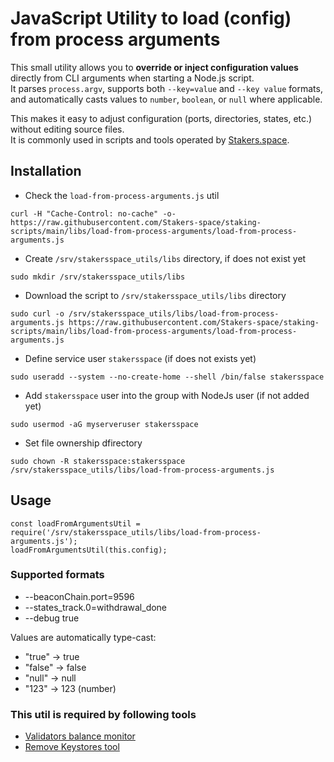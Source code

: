 # JavaScript Utility to load (config) from process arguments
This small utility allows you to **override or inject configuration values** directly from CLI arguments when starting a Node.js script.  
It parses `process.argv`, supports both `--key=value` and `--key value` formats, and automatically casts values to `number`, `boolean`, or `null` where applicable.

This makes it easy to adjust configuration (ports, directories, states, etc.) without editing source files.  
It is commonly used in scripts and tools operated by [Stakers.space](https://github.com/Stakers-space).

## Installation
- Check the `load-from-process-arguments.js` util
```
curl -H "Cache-Control: no-cache" -o- https://raw.githubusercontent.com/Stakers-space/staking-scripts/main/libs/load-from-process-arguments/load-from-process-arguments.js
```
- Create `/srv/stakersspace_utils/libs` directory, if does not exist yet
```
sudo mkdir /srv/stakersspace_utils/libs
```
- Download the script to `/srv/stakersspace_utils/libs` directory
```
sudo curl -o /srv/stakersspace_utils/libs/load-from-process-arguments.js https://raw.githubusercontent.com/Stakers-space/staking-scripts/main/libs/load-from-process-arguments/load-from-process-arguments.js
```
- Define service user `stakersspace` (if does not exists yet)
```
sudo useradd --system --no-create-home --shell /bin/false stakersspace
```
- Add `stakersspace` user into the group with NodeJs user (if not added yet)
```
sudo usermod -aG myserveruser stakersspace
```
- Set file ownership dfirectory
```
sudo chown -R stakersspace:stakersspace /srv/stakersspace_utils/libs/load-from-process-arguments.js
```

## Usage
```
const loadFromArgumentsUtil = require('/srv/stakersspace_utils/libs/load-from-process-arguments.js');
loadFromArgumentsUtil(this.config);
```

### Supported formats
- --beaconChain.port=9596
- --states_track.0=withdrawal_done
- --debug true

Values are automatically type-cast:
- "true" → true
- "false" → false
- "null" → null
- "123" → 123 (number)

### This util is required by following tools
- [Validators balance monitor](https://github.com/Stakers-space/staking-scripts/tree/main/monitor/validators_balance)
- [Remove Keystores tool](https://github.com/Stakers-space/staking-scripts/tree/main/tools/remove-keystores)